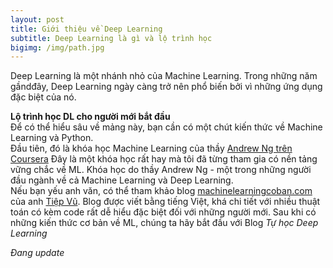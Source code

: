 ```yaml
---
layout: post
title: Giới thiệu về Deep Learning
subtitle: Deep Learning là gì và lộ trình học
bigimg: /img/path.jpg
---
```

Deep Learning là một nhánh nhỏ của Machine Learning. Trong những năm gầndđây, Deep Learning ngày càng trở nên phổ biến bởi vì những ứng dụng đặc biệt của nó.

**Lộ trình học DL cho người mới bắt đầu**     
Để có thể hiểu sâu về mảng này, bạn cần có một chút kiến thức về Machine Learning và Python.             
Đầu tiên, đó là khóa học Machine Learning của thầy [Andrew Ng trên Coursera](https://www.coursera.org/learn/machine-learning)
Đây là một khóa học rất hay mà tôi đã từng tham gia có nền tảng vững chắc về ML. Khóa học do thầy Andrew Ng - một trong những người đầu ngành về cả Machine Learning và Deep Learning.                             
Nếu bạn yếu anh văn, có thể tham khảo blog [machinelearningcoban.com](machinelearningcoban.com) của anh [Tiệp Vũ](http://www.personal.psu.edu/thv102/). Blog được viết bằng tiếng Việt, khá chi tiết với nhiều thuật toán có kèm code rất dễ hiểu đặc biệt đối với những người mới. 
Sau khi có những kiến thức cơ bản về ML, chúng ta hãy bắt đầu với Blog *Tự học Deep Learning*


*Đang update*
